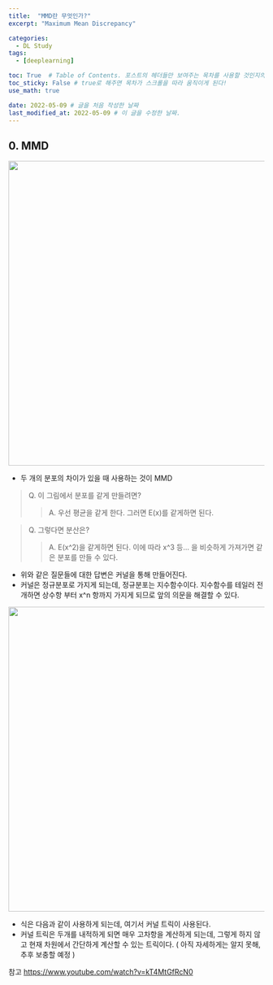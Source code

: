 ```yaml
---
title:  "MMD란 무엇인가?"
excerpt: "Maximum Mean Discrepancy"

categories:
  - DL Study
tags:
  - [deeplearning]

toc: True  # Table of Contents. 포스트의 헤더들만 보여주는 목차를 사용할 것인지의 여부. ture 로 해주면 포스트의 목차가 보이게 된다.
toc_sticky: False # true로 해주면 목차가 스크롤을 따라 움직이게 된다!
use_math: true

date: 2022-05-09 # 글을 처음 작성한 날짜
last_modified_at: 2022-05-09 # 이 글을 수정한 날짜.
---
```


## 0. MMD


<p align="center">
  <img src="https://user-images.githubusercontent.com/104422044/167405961-0fbb6c08-8312-4c07-872e-7f9a6b5dcff8.png" width="600" height="auto">
</p>
 
 - 두 개의 분포의 차이가 있을 때 사용하는 것이 MMD
 > Q. 이 그림에서 분포를 같게 만들려면?
 >> A. 우선 평균을 같게 한다. 그러면 E(x)를 같게하면 된다.

 > Q. 그렇다면 분산은?
 >> A. E(x^2)을 같게하면 된다. 이에 따라 x^3 등... 을 비슷하게 가져가면 같은 분포를 만들 수 있다.

 - 위와 같은 질문들에 대한 답변은 커널을 통해 만들어진다.
 - 커널은 정규분포로 가지게 되는데, 정규분포는 지수함수이다. 지수함수를 테일러 전개하면 상수항 부터 x^n 항까지 가지게 되므로 앞의 의문을 해결할 수 있다.


<p align="center">
  <img src="https://user-images.githubusercontent.com/104422044/167405537-9f2b4f89-8555-40ac-ae0f-d75f99c8c379.png" width="600" height="auto">
</p>

 - 식은 다음과 같이 사용하게 되는데, 여기서 커널 트릭이 사용된다.
 - 커널 트릭은 두개를 내적하게 되면 매우 고차항을 계산하게 되는데, 그렇게 하지 않고 현재 차원에서 간단하게 계산할 수 있는 트릭이다. ( 아직 자세하게는 알지 못해, 추후 보충할 예정 )



참고
<https://www.youtube.com/watch?v=kT4MtGfRcN0>
